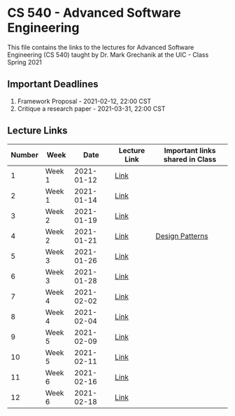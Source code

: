 # CS 540 - Advanced Software Engineering 

This file contains the links to the lectures for Advanced Software Engineering (CS 540) taught by Dr. Mark Grechanik at the UIC - Class Spring 2021


## Important Deadlines
1.	Framework Proposal - 2021-02-12, 22:00 CST
2.	Critique a research paper - 2021-03-31, 22:00 CST

## Lecture Links
|Number|Week|Date|Lecture Link| Important links shared in Class|
|---|---|----|---|---|
|1|Week 1|2021-01-12| [Link](https://uic.zoom.us/rec/share/9j8uhQMxkc7mzO37AIHJHuKDYoMbn1MSJ-vd2pKQYH6TW_OfcyxZFouRtje15dv-.5jlC7QlkULhuU_JK) ||
|2|Week 1|2021-01-14|[Link](https://uic.zoom.us/rec/share/95H1nI06Dg5LTXDcy1PpRiWYQEwd-ekIp0Ag4Mz1TR6Vx_PBY4zkOTH7w65tmZYV.HKt8XvqFv4N5e8C_)||
|3|Week 2|2021-01-19|[Link](https://uic.zoom.us/rec/share/ny4nDZa1r3IpDwPm1CQurS56LBquRVwdjyPtKlSBST-RBNfI3NLWzJp0cPUuneK8.8WaKE_t-6yK5J-rJ?startTime=1611085713000)||
|4|Week 2|2021-01-21|[Link](https://uic.zoom.us/rec/play/V4eDuMW6kNUUfQgvNXDbSw937EnMj7OFVS9wrRs6cGiEdT9aZptBjigP2UsXu-YKLhxfEKQlQPHURv3c.FCd0Wq4i_ozONFxV?continueMode=true)| [Design Patterns](https://github.com/0x1DOCD00D/AdvancedSE_Spring2021.git)|
|5|Week 3|2021-01-26|[Link](https://uic.zoom.us/rec/play/bFWoV2xPhCC7Ad7uQcNSKUcTv3iPrf7fEgRD2ova0D3hT3WZP5ZTsDezusdlHtlIu6whFSfcFXrK52TS.EAp5dwfNMc04Tbss?continueMode=true)||
|6|Week 3|2021-01-28|[Link](https://uic.zoom.us/rec/play/W-5zl7ZJGvMznC9bxALr9u1pfokiePbWGVLvDKQFlXfN_P-kagzwLOIrTHujb--msyXoYDCl-wzz2XA.NcVwKpahKThKcpg8?continueMode=true)||
|7|Week 4|2021-02-02|[Link](https://uic.zoom.us/rec/play/GJQoiiaMq6ER1797W9ShdEybGzkoWQqJCOhUjovXnsCTqdINklsBIbFSjWy5SRMH0ZBFyFw7EsuEn_4m.weD7yI-X0CD1YOnQ?continueMode=true)||
|8|Week 4|2021-02-04|[Link](https://uic.zoom.us/rec/play/O-2Hya7vY8nhX6vLG7T_gf6aoxbGV1gXfzywSEoc9cPIkgb5pxvcxYeLAMsHIOS_srB_TTw-Q4AOtmkT.YIFfi6p7I7BZwkyq?continueMode=true)||
|9|Week 5|2021-02-09|[Link](https://uic.zoom.us/rec/play/C5_81edNKNcEnPlxqxqYmBsL-v61dKdGlOWLLS1lJU3dgx180hkJo7kFojrHlZx7f9LggnNc3kSM7QAQ.rWndcM2oXS2Mr_nB?continueMode=true)||
|10|Week 5|2021-02-11|[Link](https://uic.zoom.us/rec/play/jS4RR63k7lajci4Ae7vzFG6BpBs6dCiPd0AV1B8cmwG02R3l8H6n9ELtbD20nd14Ovs6Xj0vMwJoR7R8.dOr0YT4rbMJ8D6E9?continueMode=true)||
|11|Week 6|2021-02-16|[Link](https://uic.zoom.us/rec/play/AhUYL_k2yfuNWPu6GWk9pYIJ2BGR0s_-NXp5N7FIBwSTsakmI7yrWk3sRCvwV8auY2by2yU7XciU5eE0.EOpM98diSW3uPZjO?continueMode=true)||
|12|Week 6|2021-02-18|[Link](https://uic.zoom.us/rec/play/pbWbo2lCN8wCq-o1lmCbO6UKVCM_7P3yowXANTjV_Evxlz8OCO0mZ7IHBB_Aywdcn-Ia0fWHjUVG-o92.Kfh8AWMIHFB6R4Iu?continueMode=true)||
